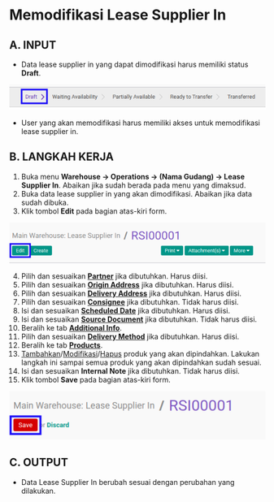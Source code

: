 # Memodifikasi Lease Supplier In

## A. INPUT

* Data lease supplier in yang dapat dimodifikasi harus memiliki status **Draft**.

![](../../img/lease-supplier-in/status-input-draft.png)

* User yang akan memodifikasi harus memiliki akses untuk memodifikasi lease supplier in.

## B. LANGKAH KERJA

1. Buka menu **Warehouse -> Operations -> (Nama Gudang) -> Lease Supplier In**. Abaikan jika sudah berada pada menu yang dimaksud.
2. Buka data lease supplier in yang akan dimodifikasi. Abaikan jika data sudah dibuka.
3. Klik tombol **Edit** pada bagian atas-kiri form.

![](../../img/lease-supplier-in/tombol-edit.png)

4. Pilih dan sesuaikan **[Partner](./penjelasan.md#field-partner)** jika dibutuhkan. Harus diisi.
5. Pilih dan sesuaikan **[Origin Address](./penjelasan.md#field-origin-address)** jika dibutuhkan. Harus diisi.
6. Pilih dan sesuaikan **[Delivery Address](./penjelasan.md#field-delivery-address)** jika dibutuhkan. Harus diisi.
7. Pilih dan sesuaikan **[Consignee](./penjelasan.md#field-consignee)** jika dibutuhkan. Tidak harus diisi.
8. Isi dan sesuaikan **[Scheduled Date](./penjelasan.md#field-scheduled-date)** jika dibutuhkan. Harus diisi.
9. Isi dan sesuaikan **[Source Document](./penjelasan.md#field-source-document)** jika dibutuhkan. Tidak harus diisi.
10. Beralih ke tab **[Additional Info](./penjelasan.md#tab-additional-info)**.
11. Pilih dan sesuaikan **[Delivery Method](./penjelasan.md#field-delivery-method)** jika dibutuhkan. Harus diisi.
12. Beralih ke tab **[Products](./penjelasan.md#tab-products)**.
13. <a name="l13">[Tambahkan](./produk-tambah.md)/[Modifikasi](./produk-modifikasi.md)/[Hapus](./produk-hapus.md)</a> produk yang akan dipindahkan. Lakukan langkah ini sampai semua produk yang akan dipindahkan sudah sesuai.
14. Isi dan sesuaikan **Internal Note** jika dibutuhkan. Tidak harus diisi.
15. Klik tombol **Save** pada bagian atas-kiri form.

![](../../img/lease-supplier-in/tombol-save-modifikasi.png)

## C. OUTPUT

* Data Lease Supplier In berubah sesuai dengan perubahan yang dilakukan.
